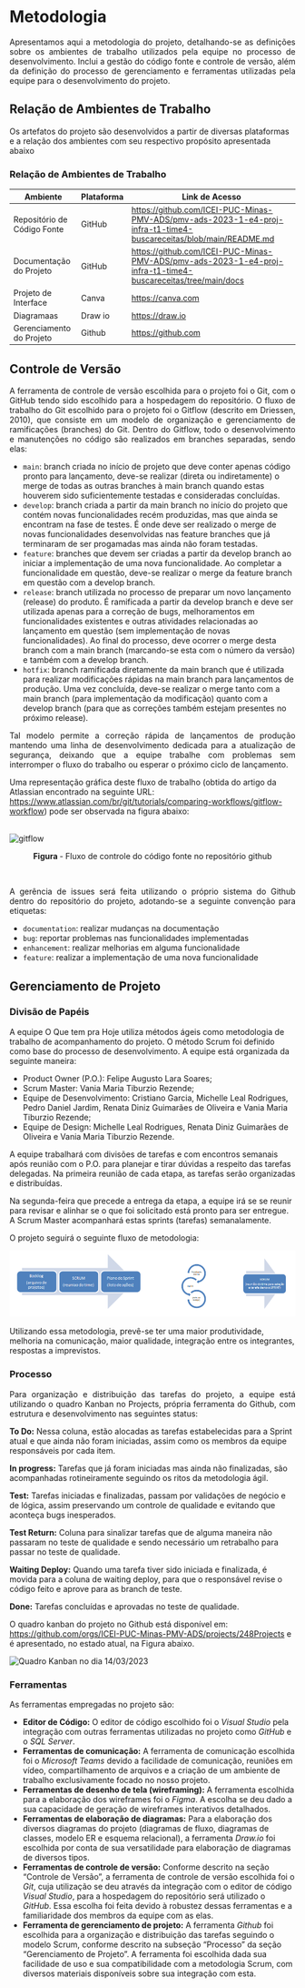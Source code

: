 
# Metodologia


<p align="justify">Apresentamos aqui a metodologia do projeto, detalhando-se as definições sobre os ambientes de trabalho utilizados pela equipe no processo de desenvolvimento. Inclui a gestão do código fonte e controle de versão, além da definição do processo de gerenciamento e ferramentas utilizadas pela equipe para o desenvolvimento do projeto.</p>

## Relação de Ambientes de Trabalho

Os artefatos do projeto são desenvolvidos a partir de diversas plataformas e a relação dos ambientes com seu respectivo propósito apresentada abaixo

### Relação de Ambientes de Trabalho
   
| Ambiente      | Plataforma                | Link de Acesso             |
|---------------|---------------------------|----------------------------|
| Repositório de Código Fonte | GitHub | https://github.com/ICEI-PUC-Minas-PMV-ADS/pmv-ads-2023-1-e4-proj-infra-t1-time4-buscareceitas/blob/main/README.md |
| Documentação do Projeto | GitHub | https://github.com/ICEI-PUC-Minas-PMV-ADS/pmv-ads-2023-1-e4-proj-infra-t1-time4-buscareceitas/tree/main/docs |
| Projeto de Interface  | Canva | https://canva.com |
| Diagramaas  | Draw io | https://draw.io |
| Gerenciamento do Projeto | Github | https://github.com |

## Controle de Versão

<p align="justify">A ferramenta de controle de versão escolhida para o projeto foi o Git, com o GitHub tendo sido escolhido para a hospedagem do repositório. O fluxo de trabalho do Git escolhido para o projeto foi o Gitflow (descrito em Driessen, 2010), que consiste em um modelo de organização e gerenciamento de ramificações (branches) do Git. Dentro do Gitflow, todo o desenvolvimento e manutenções no código são realizados em branches separadas, sendo elas:</p>
     
- `main`: branch criada no início de projeto que deve conter apenas código pronto para lançamento, deve-se realizar (direta ou indiretamente) o merge de todas as outras branches à main branch quando estas houverem sido suficientemente testadas e consideradas concluídas.
- `develop`: branch criada a partir da main branch no início do projeto que contém novas funcionalidades recém produzidas, mas que ainda se encontram na fase de testes. É onde deve ser realizado o merge de novas funcionalidades desenvolvidas nas feature branches que já terminaram de ser progamadas mas ainda não foram testadas.
- `feature`: branches que devem ser criadas a partir da develop branch ao iniciar a implementação de uma nova funcionalidade. Ao completar a funcionalidade em questão, deve-se realizar o merge da feature branch em questão com a develop branch.    
- `release`: branch utilizada no processo de preparar um novo lançamento (release) do produto. É ramificada a partir da develop branch e deve ser utilizada apenas para a correção de bugs, melhoramentos em funcionalidades existentes e outras atividades relacionadas ao lançamento em questão (sem implementação de novas funcionalidades). Ao final do processo, deve ocorrer o merge desta branch com a main branch (marcando-se esta com o número da versão) e também com a develop branch.
- `hotfix`: branch ramificada diretamente da main branch que é utilizada para realizar modificações rápidas na main branch para lançamentos de produção. Uma vez concluída, deve-se realizar o merge tanto com a main branch (para implementação da modificação) quanto com a develop branch (para que as correções também estejam presentes no próximo release).
     
<p align="justify">Tal modelo permite a correção rápida de lançamentos de produção mantendo uma linha de desenvolvimento dedicada para a atualização de segurança, deixando que a equipe trabalhe com problemas sem interromper o fluxo do trabalho ou esperar o próximo ciclo de lançamento.
     
Uma representação gráfica deste fluxo de trabalho (obtida do artigo da Atlassian encontrado na seguinte URL: https://www.atlassian.com/br/git/tutorials/comparing-workflows/gitflow-workflow) pode ser observada na figura abaixo:</p>
<br>
![gitflow](https://user-images.githubusercontent.com/74699119/159187821-2242dcea-f38f-4f8a-b2ef-0991bdfdd0b8.png)
<p align="center"><b>Figura </b> - Fluxo de controle do código fonte no repositório github  </p>
<br>
</div> 
<p align="justify">A gerência de issues será feita utilizando o próprio sistema do Github dentro do repositório do projeto, adotando-se a seguinte convenção para
etiquetas:</p>

- `documentation`: realizar mudanças na documentação
- `bug`: reportar problemas nas funcionalidades implementadas
- `enhancement`: realizar melhorias em alguma funcionalidade
- `feature`: realizar a implementação de uma nova funcionalidade

## Gerenciamento de Projeto

### Divisão de Papéis

A equipe O Que tem pra Hoje utiliza métodos ágeis como metodologia de trabalho de acompanhamento do projeto. O método Scrum foi definido como base do processo de desenvolvimento. A equipe está organizada da seguinte maneira:

-	Product Owner (P.O.): Felipe Augusto Lara Soares;
-	Scrum Master: Vania Maria Tiburzio Rezende;
-	Equipe de Desenvolvimento: Cristiano Garcia, Michelle Leal Rodrigues, Pedro Daniel Jardim, Renata Diniz Guimarães de Oliveira e Vania Maria Tiburzio Rezende;
-	Equipe de Design: Michelle Leal Rodrigues, Renata Diniz Guimarães de Oliveira e Vania Maria Tiburzio Rezende.

A equipe trabalhará com divisões de tarefas e com encontros semanais após reunião com o P.O. para planejar e tirar dúvidas a respeito das tarefas delegadas.
Na primeira reunião de cada etapa, as tarefas serão organizadas e distribuídas.

Na segunda-feira que precede a entrega da etapa, a equipe irá se se reunir para revisar e alinhar se o que foi solicitado está pronto para ser entregue.
A Scrum Master acompanhará estas sprints (tarefas) semanalamente.

O projeto seguirá o seguinte fluxo de metodologia:

![Scrum](img/SCRUM.png)

Utilizando essa metodologia, prevê-se ter uma maior produtividade, melhoria na comunicação, maior qualidade, integração entre os integrantes, respostas a imprevistos.

### Processo

<p align="justify">Para organização e distribuição das tarefas do projeto, a equipe está utilizando o quadro Kanban no Projects, própria ferramenta do Github, 
com estrutura e desenvolvimento nas seguintes status:

**To Do:** Nessa coluna, estão alocadas as tarefas estabelecidas para a Sprint atual e que ainda não foram iniciadas, assim como os membros da equipe responsáveis por cada item. <br>

**In progress:** Tarefas que já foram iniciadas mas ainda não finalizadas, são acompanhadas rotineiramente seguindo os ritos da metodologia ágil.<br>

**Test:** Tarefas iniciadas e finalizadas, passam por validações de negócio e de lógica, assim preservando um controle de qualidade e evitando que aconteça bugs inesperados.<br>

**Test Return:** Coluna para sinalizar tarefas que de alguma maneira não passaram no teste de qualidade e sendo necessário um retrabalho para passar no teste de qualidade.<br>

**Waiting Deploy:** Quando uma tarefa tiver sido iniciada e finalizada, é movida para a coluna de waiting deploy, para que o responsável revise o código feito e aprove para as branch de teste.<br>

**Done:** Tarefas concluídas e aprovadas no teste de qualidade.

O quadro kanban do projeto no Github está disponível em: https://github.com/orgs/ICEI-PUC-Minas-PMV-ADS/projects/248Projects e é apresentado, no estado atual, na Figura abaixo.
   
![Quadro Kanban no dia 14/03/2023](img/divisãodetarefasetapa1.png)

### Ferramentas

As ferramentas empregadas no projeto são:
- **Editor de Código:** O editor de código escolhido foi o _Visual Studio_ pela integração com outras ferramentas utilizadas no projeto como _GitHub_ e o _SQL Server_.
- **Ferramentas de comunicação:** A ferramenta de comunicação escolhida foi o _Microsoft Teams_ devido a facilidade de comunicação, reuniões em vídeo, compartilhamento de arquivos e a criação de um ambiente de trabalho exclusivamente focado no nosso projeto.
- **Ferramentas de desenho de tela (wireframing):** A ferramenta escolhida para a elaboração dos wireframes foi o _Figma_. A escolha se deu dado a sua capacidade de geração de wireframes interativos detalhados.
- **Ferramentas de elaboração de diagramas:** Para a elaboração dos diversos diagramas do projeto (diagramas de fluxo, diagramas de classes, modelo ER e esquema relacional), a ferramenta _Draw.io_ foi escolhida por conta de sua versatilidade para elaboração de diagramas de diversos tipos.
- **Ferramentas de controle de versão:** Conforme descrito na seção “Controle de Versão”, a ferramenta de controle de versão escolhida foi o _Git_, cuja utilização se deu através da integração com o editor de código _Visual Studio_, para a hospedagem do repositório será utilizado o _GitHub_. Essa escolha foi feita devido à robustez dessas ferramentas e a familiaridade dos membros da equipe com as elas.
- **Ferramenta de gerenciamento de projeto:** A ferramenta _Github_ foi escolhida para a organização e distribuição das tarefas seguindo o modelo Scrum, conforme descrito na subseção “Processo” da seção “Gerenciamento de Projeto”. A ferramenta foi escolhida dada sua facilidade de uso e sua compatibilidade com a metodologia Scrum, com diversos materiais disponíveis sobre sua integração com esta.
   
</p> 
 

